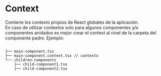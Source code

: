 # Context

Contiene los contexto propios de React globales de la aplicación. <br />
En caso de utilizar contextos solo para algunos componentes y/o componentes anidados es mejor crear el context al nivel de la carpeta del componente padre. Ejemplo:

```

├── main-component.tsx
├── main-component.context.tsx // contexto
└── children-components
    ├── child-component1.tsx
    ├── child-component2.tsx

```
